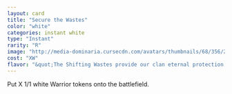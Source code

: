 ```yaml
---
layout: card
title: "Secure the Wastes"
color: "white"
categories: instant white
type: "Instant"
rarity: "R"
image: "http://media-dominaria.cursecdn.com/avatars/thumbnails/68/356/200/283/635618441368738770.png"
cost: "XW"
flavor: "&quot;The Shifting Wastes provide our clan eternal protection. It&#x27;s our duty to return the favor.&quot;"
---
```


Put X 1/1 white Warrior tokens onto the battlefield.
